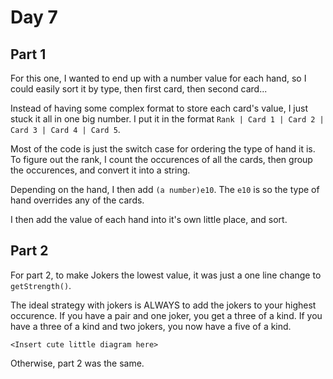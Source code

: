 # Day 7

## Part 1

For this one, I wanted to end up with a number value for each hand, so I could easily sort it by type, then first card, then second card...

Instead of having some complex format to store each card's value, I just stuck it all in one big number. I put it in the format `Rank | Card 1 | Card 2 | Card 3 | Card 4 | Card 5`.

Most of the code is just the switch case for ordering the type of hand it is. To figure out the rank, I count the occurences of all the cards, then group the occurences, and convert it into a string.

Depending on the hand, I then add `(a number)e10`. The `e10` is so the type of hand overrides any of the cards.

I then add the value of each hand into it's own little place, and sort.

## Part 2

For part 2, to make Jokers the lowest value, it was just a one line change to `getStrength()`.

The ideal strategy with jokers is ALWAYS to add the jokers to your highest occurence. If you have a pair and one joker, you get a three of a kind. If you have a three of a kind and two jokers, you now have a five of a kind.

`<Insert cute little diagram here>`

Otherwise, part 2 was the same.
